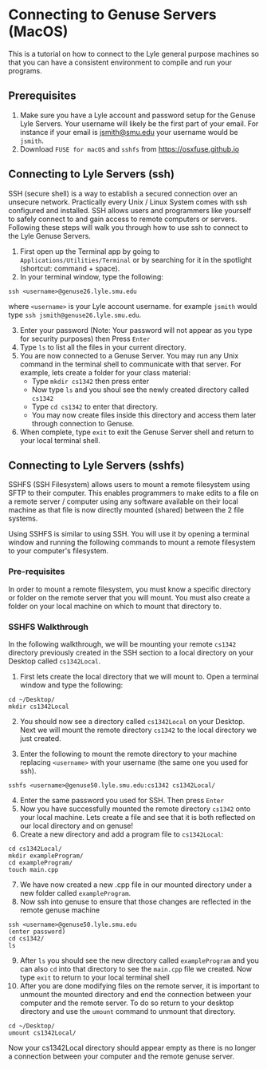 # Connecting to Genuse Servers (MacOS)
This is a tutorial on how to connect to the Lyle general purpose machines so that you can have a consistent environment to compile and run your programs. 

## __Prerequisites__
1. Make sure you have a Lyle account and password setup for the Genuse Lyle Servers. Your username will likely be the first part of your email. For instance if your email is jsmith@smu.edu your username would be `jsmith`.
2. Download `FUSE for macOS` and `sshfs` from https://osxfuse.github.io

## __Connecting to Lyle Servers (ssh)__
SSH (secure shell) is a way to establish a secured connection over an unsecure network. Practically every Unix / Linux System comes with ssh configured and installed. SSH allows users and programmers like yourself to safely connect to and gain access to remote computers or servers. Following these steps will walk you through how to use ssh to connect to the Lyle Genuse Servers.
1. First open up the Terminal app by going to `Applications/Utilities/Terminal` or by searching for it in the spotlight (shortcut: command + space). 
2. In your terminal window, type the following: 
```
ssh <username>@genuse26.lyle.smu.edu
```
where `<username>` is your Lyle account username. for example `jsmith` would type `ssh jsmith@genuse26.lyle.smu.edu`.

3. Enter your password (Note: Your password will not appear as you type for security purposes) then Press `Enter`
4. Type `ls` to list all the files in your current directory. 
5. You are now connected to a Genuse Server. You may run any Unix command in the terminal shell to communicate with that server. For example, lets create a folder for your class material: 
    - Type `mkdir cs1342` then press enter
    - Now type `ls` and you shoul see the newly created directory called `cs1342`
    - Type `cd cs1342` to enter that directory. 
    - You may now create files inside this directory and access them later through connection to Genuse. 
6. When complete, type `exit` to exit the Genuse Server shell and return to your local terminal shell.

## __Connecting to Lyle Servers (sshfs)__
SSHFS (SSH Filesystem) allows users to mount a remote filesystem using SFTP to their computer. This enables programmers to make edits to a file on a remote server / computer using any software available on their local machine as that file is now directly mounted (shared) between the 2 file systems. 

Using SSHFS is similar to using SSH. You will use it by opening a terminal window and running the following commands to mount a remote filesystem to your computer's filesystem.

### __Pre-requisites__
In order to mount a remote filesystem, you must know a specific directory or folder on the remote server that you will mount. You must also create a folder on your local machine on which to mount that directory to.

### __SSHFS Walkthrough__
In the following walkthrough, we will be mounting your remote `cs1342` directory previously created in the SSH section to a local directory on your Desktop called `cs1342Local`.

1. First lets create the local directory that we will mount to. Open a terminal window and type the following: 
```
cd ~/Desktop/
mkdir cs1342Local
```
2. You should now see a directory called `cs1342Local` on your Desktop. Next we will mount the remote directory `cs1342` to the local directory we just created. 

3. Enter the following to mount the remote directory to your machine replacing `<username>` with your username (the same one you used for ssh).
```
sshfs <username>@genuse50.lyle.smu.edu:cs1342 cs1342Local/
```
4. Enter the same password you used for SSH. Then press `Enter`
5. Now you have successfully mounted the remote directory `cs1342` onto your local machine. Lets create a file and see that it is both reflected on our local directory and on genuse!
6. Create a new directory and add a program file to `cs1342Local`:
```
cd cs1342Local/
mkdir exampleProgram/
cd exampleProgram/
touch main.cpp
```
7. We have now created a new .cpp file in our mounted directory under a new folder called `exampleProgram`. 
8. Now ssh into genuse to ensure that those changes are reflected in the remote genuse machine
```
ssh <username>@genuse50.lyle.smu.edu
(enter password)
cd cs1342/
ls
```
9. After `ls` you should see the new directory called `exampleProgram` and you can also `cd` into that directory to see the `main.cpp` file we created. Now type `exit` to return to your local terminal shell
10. After you are done modifying files on the remote server, it is important to unmount the mounted directory and end the connection between your computer and the remote server. To do so return to your desktop directory and use the `umount` command to unmount that directory. 
```
cd ~/Desktop/
umount cs1342Local/
```
Now your cs1342Local directory should appear empty as there is no longer a connection between your computer and the remote genuse server.
